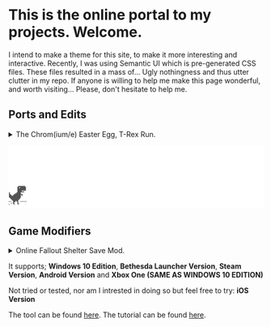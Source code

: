 # This is the online portal to my projects. Welcome.

I intend to make a theme for this site, to make it more interesting and interactive. Recently, I was using Semantic UI which is pre-generated CSS files. These files resulted in a mass of... Ugly nothingness and thus utter clutter in my repo. If anyone is willing to help me make this page wonderful, and worth visiting... Please, don't hesitate to help me.


## Ports and Edits

<details>
 <summary>The Chrom(ium/e) Easter Egg, T-Rex Run.</summary>
 Unfamiliar with this game? Far too privileged to have Wi-Fi drop-outs? There's a gif below. Enjoy.

 Feel free to play the game [here](http://retr0gr4d3.github.io/WhatThatTrexDo/). No Wi-Fi drama, with the freedom to do whatever you      like while playing.
 
</details>

![ITSJUSTAGAME](assets/screenshot.gif)


## Game Modifiers

<details>
 <summary>Online Fallout Shelter Save Mod.</summary>
  
 The tool linked below is a save editor for Fallout Shelter.
 The Fallout Shelter Tool will allow you to change everything within your save. Themes (like Halloween), Characters (like Names,     SPECIAL, HP and Radiation) and many more. You can have the game of your dreams, or prebuild your map before changing it to Survival with the newly implimented Game Mode Editor.

</details>

It supports; **Windows 10 Edition**, **Bethesda Launcher Version**, **Steam Version**, **Android Version** and **Xbox One (SAME AS WINDOWS 10 EDITION)**

Not tried or tested, nor am I intrested in doing so but feel free to try: **iOS Version**

The tool can be found [here](https://retr0gr4d3.github.io/FalloutShelterMod/).
The tutorial can be found [here](https://retr0gr4d3.github.io/FSM_HELPER/).
